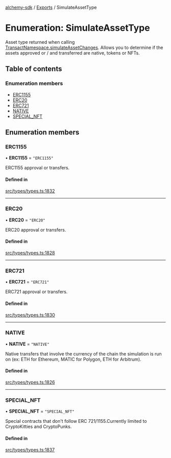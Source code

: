 [alchemy-sdk](../README.md) / [Exports](../modules.md) / SimulateAssetType

# Enumeration: SimulateAssetType

Asset type returned when calling [TransactNamespace.simulateAssetChanges](../classes/TransactNamespace.md#simulateassetchanges).
Allows you to determine if the assets approved or / and transferred are
native, tokens or NFTs.

## Table of contents

### Enumeration members

- [ERC1155](SimulateAssetType.md#erc1155)
- [ERC20](SimulateAssetType.md#erc20)
- [ERC721](SimulateAssetType.md#erc721)
- [NATIVE](SimulateAssetType.md#native)
- [SPECIAL\_NFT](SimulateAssetType.md#special_nft)

## Enumeration members

### ERC1155

• **ERC1155** = `"ERC1155"`

ERC1155 approval or transfers.

#### Defined in

[src/types/types.ts:1832](https://github.com/alchemyplatform/alchemy-sdk-js/blob/a162d40/src/types/types.ts#L1832)

___

### ERC20

• **ERC20** = `"ERC20"`

ERC20 approval or transfers.

#### Defined in

[src/types/types.ts:1828](https://github.com/alchemyplatform/alchemy-sdk-js/blob/a162d40/src/types/types.ts#L1828)

___

### ERC721

• **ERC721** = `"ERC721"`

ERC721 approval or transfers.

#### Defined in

[src/types/types.ts:1830](https://github.com/alchemyplatform/alchemy-sdk-js/blob/a162d40/src/types/types.ts#L1830)

___

### NATIVE

• **NATIVE** = `"NATIVE"`

Native transfers that involve the currency of the chain the simulation is
run on (ex: ETH for Ethereum, MATIC for Polygon, ETH for Arbitrum).

#### Defined in

[src/types/types.ts:1826](https://github.com/alchemyplatform/alchemy-sdk-js/blob/a162d40/src/types/types.ts#L1826)

___

### SPECIAL\_NFT

• **SPECIAL\_NFT** = `"SPECIAL_NFT"`

Special contracts that don't follow ERC 721/1155.Currently limited to
CryptoKitties and CryptoPunks.

#### Defined in

[src/types/types.ts:1837](https://github.com/alchemyplatform/alchemy-sdk-js/blob/a162d40/src/types/types.ts#L1837)

